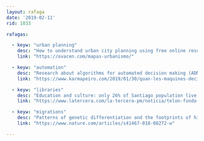 ```yaml
---
layout: rafaga
date: '2019-02-11'
rid: 1033

rafagas:

  - keyw: "urban planning"
    desc: "How to understand urban city planning using free online resources: links to seven highlighted maps "
    link: "https://ovacen.com/mapas-urbanismo/"

  - keyw: "automation"
    desc: "Research about algorithms for automated decision making (ADM), when they present a definite risk for unfair discriminations "
    link: "https://www.karmapeiro.com/2019/01/30/quan-les-maquines-decideixen-estan-preparats-els-paisos-de-la-ue/"

  - keyw: "libraries"
    desc: "Education and culture: only 26% of Santiago population live at a walkable distance from a library or book store"
    link: "https://www.latercera.com/la-tercera-pm/noticia/telon-fondo-recoletras-solo-26-los-capitalinos-vive-cerca-del-acceso-los-libros/507705/"

  - keyw: "migrations"
    desc: "Patterns of genetic differentiation and the footprints of historical migrations in the Iberian Peninsula"
    link: "https://www.nature.com/articles/s41467-018-08272-w"

---
```

